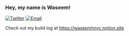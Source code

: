 ### Hey, my name is Waseem!
<!--
Born, raised and living in NY. 
Just started working on https://neutron.school. Get in touch and check me out below.
-->

[![Twitter](https://img.shields.io/badge/Twitter-1DA1F2?style=for-the-badge&logo=twitter&logoColor=white)](https://twitter.com/waseemhnyc)
[![Email](https://img.shields.io/badge/Gmail-D14836?style=for-the-badge&logo=gmail&logoColor=white)](mailto:waseemh.nyc@gmail.com)

Check out my build log at https://waseemhnyc.notion.site

<!--
Hoping to help, educate, excite and inspire others through my work.

## Get in touch or learn more
[![Twitter](https://img.shields.io/badge/Twitter-1DA1F2?style=for-the-badge&logo=twitter&logoColor=white)](https://twitter.com/waseemhnyc)
[![Email](https://img.shields.io/badge/Gmail-D14836?style=for-the-badge&logo=gmail&logoColor=white)](mailto:waseemh.nyc@gmail.com)
-->
